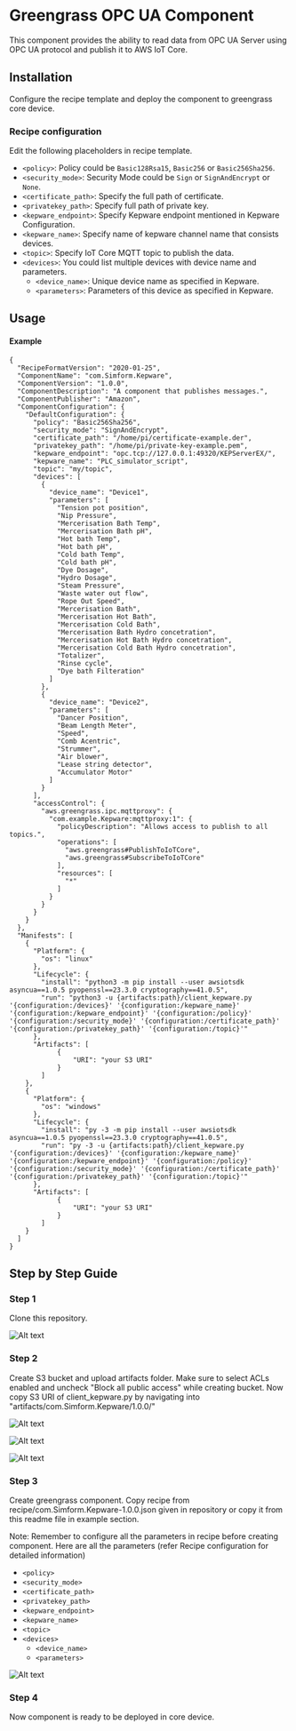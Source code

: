 # Greengrass OPC UA Component

This component provides the ability to read data from OPC UA Server using OPC UA protocol and publish it to AWS IoT Core.<br>

## Installation

Configure the recipe template and deploy the component to greengrass core device.

### Recipe configuration

Edit the following placeholders in recipe template.

- `<policy>`: Policy could be ``Basic128Rsa15``, ``Basic256`` or ``Basic256Sha256``.
- `<security_mode>`: Security Mode could be ``Sign`` or ``SignAndEncrypt`` or ``None``.
- `<certificate_path>`: Specify the full path of certificate.
- `<privatekey_path>`: Specify full path of private key.
- `<kepware_endpoint>`: Specify Kepware endpoint mentioned in Kepware Configuration.
- `<kepware_name>`: Specify name of kepware channel name that consists devices.
- `<topic>`: Specify IoT Core MQTT topic to publish the data.
- `<devices>`: You could list multiple devices with device name and parameters.
    - `<device_name>`: Unique device name as specified in Kepware.
    - `<parameters>`: Parameters of this device as specified in Kepware.

## Usage

#### Example
```
{
  "RecipeFormatVersion": "2020-01-25",
  "ComponentName": "com.Simform.Kepware",
  "ComponentVersion": "1.0.0",
  "ComponentDescription": "A component that publishes messages.",
  "ComponentPublisher": "Amazon",
  "ComponentConfiguration": {
    "DefaultConfiguration": {
      "policy": "Basic256Sha256",
      "security_mode": "SignAndEncrypt",
      "certificate_path": "/home/pi/certificate-example.der",
      "privatekey_path": "/home/pi/private-key-example.pem",
      "kepware_endpoint": "opc.tcp://127.0.0.1:49320/KEPServerEX/", 
      "kepware_name": "PLC_simulator_script",  
      "topic": "my/topic",    
      "devices": [
        {
          "device_name": "Device1",          
          "parameters": [
            "Tension pot position",
            "Nip Pressure",
            "Mercerisation Bath Temp",
            "Mercerisation Bath pH",
            "Hot bath Temp",
            "Hot bath pH",
            "Cold bath Temp",
            "Cold bath pH",
            "Dye Dosage",
            "Hydro Dosage",
            "Steam Pressure",
            "Waste water out flow",
            "Rope Out Speed",
            "Mercerisation Bath",
            "Mercerisation Hot Bath",
            "Mercerisation Cold Bath",
            "Mercerisation Bath Hydro concetration",
            "Mercerisation Hot Bath Hydro concetration",
            "Mercerisation Cold Bath Hydro concetration",
            "Totalizer",
            "Rinse cycle",
            "Dye bath Filteration"
          ]
        },
        {
          "device_name": "Device2",          
          "parameters": [
            "Dancer Position",
            "Beam Length Meter",
            "Speed",
            "Comb Acentric",
            "Strummer",
            "Air blower",
            "Lease string detector",
            "Accumulator Motor"            
          ]
        }
      ],
      "accessControl": {
        "aws.greengrass.ipc.mqttproxy": {
          "com.example.Kepware:mqttproxy:1": {
            "policyDescription": "Allows access to publish to all topics.",
            "operations": [
              "aws.greengrass#PublishToIoTCore",
              "aws.greengrass#SubscribeToIoTCore"
            ],
            "resources": [
              "*"
            ]
          }
        }
      }
    }
  },
  "Manifests": [
    {
      "Platform": {
        "os": "linux"
      },
      "Lifecycle": {
        "install": "python3 -m pip install --user awsiotsdk asyncua==1.0.5 pyopenssl==23.3.0 cryptography==41.0.5",
        "run": "python3 -u {artifacts:path}/client_kepware.py '{configuration:/devices}' '{configuration:/kepware_name}' '{configuration:/kepware_endpoint}' '{configuration:/policy}' '{configuration:/security_mode}' '{configuration:/certificate_path}' '{configuration:/privatekey_path}' '{configuration:/topic}'"
      },
      "Artifacts": [
            {
                "URI": "your S3 URI"
            }
        ]
    },
    {
      "Platform": {
        "os": "windows"
      },
      "Lifecycle": {
        "install": "py -3 -m pip install --user awsiotsdk asyncua==1.0.5 pyopenssl==23.3.0 cryptography==41.0.5",
        "run": "py -3 -u {artifacts:path}/client_kepware.py '{configuration:/devices}' '{configuration:/kepware_name}' '{configuration:/kepware_endpoint}' '{configuration:/policy}' '{configuration:/security_mode}' '{configuration:/certificate_path}' '{configuration:/privatekey_path}' '{configuration:/topic}'"
      },        
      "Artifacts": [
            {
                "URI": "your S3 URI"
            }
        ]
    }
  ]
}
```

## Step by Step Guide

### Step 1

Clone this repository.

![Alt text](image-1.png)


### Step 2

Create S3 bucket and upload artifacts folder. 
Make sure to select ACLs enabled and uncheck "Block all public access" while creating bucket.
Now copy S3 URI of client_kepware.py by navigating into "artifacts/com.Simform.Kepware/1.0.0/"

![Alt text](image-8.png)

![Alt text](image-5.png)

![Alt text](image-6.png)


### Step 3

Create greengrass component. 
Copy recipe from recipe/com.Simform.Kepware-1.0.0.json given in repository or copy it from this readme file in example section.

Note: Remember to configure all the parameters in recipe before creating component.
Here are all the parameters (refer Recipe configuration for detailed information)
- `<policy>`
- `<security_mode>`
- `<certificate_path>`
- `<privatekey_path>`
- `<kepware_endpoint>`
- `<kepware_name>`
- `<topic>`
- `<devices>`
    - `<device_name>`
    - `<parameters>`

![Alt text](image-7.png)


### Step 4

Now component is ready to be deployed in core device.


